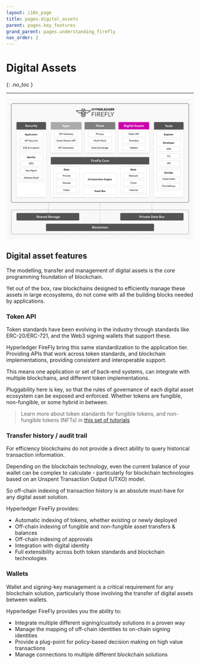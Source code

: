 ```yaml
---
layout: i18n_page
title: pages.digital_assets
parent: pages.key_features
grand_parent: pages.understanding_firefly
nav_order: 2
---
```


# Digital Assets
{: .no_toc }

---

![Hyperledger FireFly Digital Asset Features](../../images/firefly_functionality_overview_digital_assets.png)

## Digital asset features

The modelling, transfer and management of digital assets is the core programming
foundation of blockchain.

Yet out of the box, raw blockchains designed to efficiently manage these assets
in large ecosystems, do not come with all the building blocks needed by applications.

### Token API

Token standards have been evolving in the industry through standards
like ERC-20/ERC-721, and the Web3 signing wallets that support these.

Hyperledger FireFly bring this same standardization to the application tier.
Providing APIs that work across token standards, and blockchain implementations,
providing consistent and interoperable support.

This means one application or set of back-end systems, can integrate with multiple
blockchains, and different token implementations.

Pluggability here is key, so that the rules of governance of each digital
asset ecosystem can be exposed and enforced. Whether tokens are fungible,
non-fungible, or some hybrid in between.

> Learn more about token standards for fungible tokens, and non-fungible
> tokens (NFTs) in [this set of tutorials](../../tutorials/tokens/)

### Transfer history / audit trail

For efficiency blockchains do not provide a direct ability to
query historical transaction information.

Depending on the blockchain technology, even the current balance of your
wallet can be complex to calculate - particularly for blockchain
technologies based on an Unspent Transaction Output (UTXO) model.

So off-chain indexing of transaction history is an absolute must-have
for any digital asset solution.

Hyperledger FireFly provides:

- Automatic indexing of tokens, whether existing or newly deployed
- Off-chain indexing of fungible and non-fungible asset transfers & balances
- Off-chain indexing of approvals
- Integration with digital identity
- Full extensibility across both token standards and blockchain technologies

### Wallets

Wallet and signing-key management is a critical requirement for any
blockchain solution, particularly those involving the transfer
of digital assets between wallets.

Hyperledger FireFly provides you the ability to:

- Integrate multiple different signing/custody solutions in a proven way
- Manage the mapping of off-chain identities to on-chain signing identities
- Provide a plug-point for policy-based decision making on high value transactions
- Manage connections to multiple different blockchain solutions
